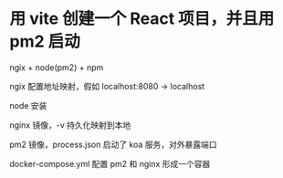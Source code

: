 # 用 vite 创建一个 React 项目，并且用 pm2 启动

ngix + node(pm2) + npm

ngix 配置地址映射，假如 localhost:8080 -> localhost

node 安装

nginx 镜像，-v 持久化映射到本地

pm2 镜像，process.json 启动了 koa 服务，对外暴露端口

docker-compose.yml 配置 pm2 和 nginx 形成一个容器
